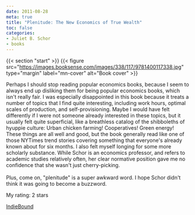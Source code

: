 ```yaml
---
date: 2011-08-28
meta: true
title: "Plenitude: The New Economics of True Wealth"
toc: false
categories:
- Juliet B. Schor
- books
---
```


{{< section "start" >}}
{{< figure src="https://images.booksense.com/images/338/117/9781400117338.jpg" type="margin" label="mn-cover" alt="Book cover" >}}

Perhaps I should stop reading popular economics books, because I seem to always end up disliking them for being popular economics books, which isn't really fair. I was especially disappointed in this book because it treats a number of topics that I find quite interesting, including work hours, optimal scales of production, and self-provisioning. Maybe I would have felt differently if I were not someone already interested in these topics, but it usually felt quite superficial, like a breathless catalog of the shibboleths of hyuppie culture: Urban chicken farming! Cooperatives! Green energy! These things are all well and good, but the book generally read like one of those NYTimes trend stories covering something that everyone's already known about for six months. I also felt myself longing for some more scholarly substance. While Schor is an economics professor, and refers to academic studies relatively often, her clear normative position gave me no confidence that she wasn't just cherry-picking. <br /><br />Plus, come on, "plenitude" is a super awkward word. I hope Schor didn't think it was going to become a buzzword.

My rating: 2 stars  

[IndieBound](https://www.indiebound.org/book/9781400117338)
